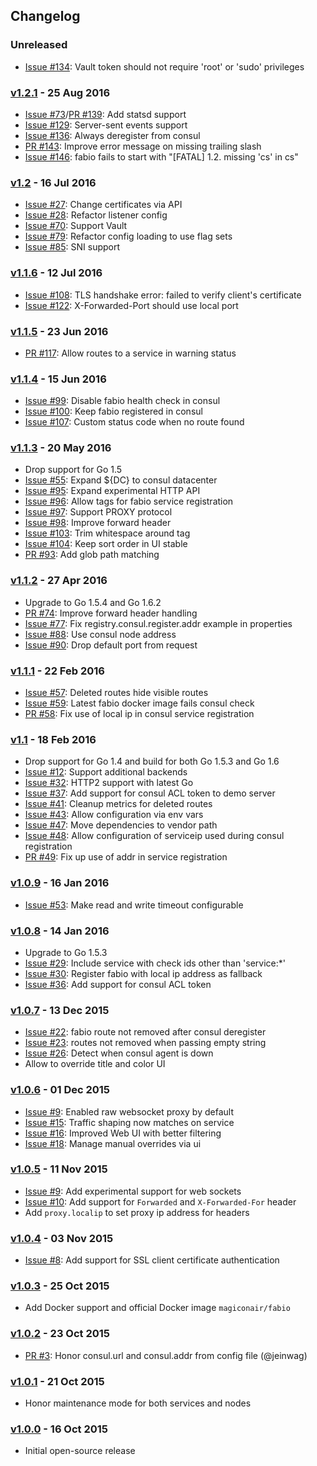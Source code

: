 ## Changelog

### Unreleased

 * [Issue #134](https://github.com/eBay/fabio/issues/134): Vault token should not require 'root' or 'sudo' privileges

### [v1.2.1](https://github.com/eBay/fabio/releases/tag/v1.2.1) - 25 Aug 2016

 * [Issue #73](https://github.com/eBay/fabio/pull/73)/[PR #139](https://github.com/eBay/fabio/pull/139): Add statsd support
 * [Issue #129](https://github.com/eBay/fabio/issues/129): Server-sent events support
 * [Issue #136](https://github.com/eBay/fabio/issues/136): Always deregister from consul
 * [PR #143](https://github.com/eBay/fabio/pull/143): Improve error message on missing trailing slash
 * [Issue #146](https://github.com/eBay/fabio/issues/146): fabio fails to start with "[FATAL] 1.2. missing 'cs' in cs"

### [v1.2](https://github.com/eBay/fabio/releases/tag/v1.2) - 16 Jul 2016

 * [Issue #27](https://github.com/eBay/fabio/issues/27): Change certificates via API
 * [Issue #28](https://github.com/eBay/fabio/issues/28): Refactor listener config
 * [Issue #70](https://github.com/eBay/fabio/issues/70): Support Vault
 * [Issue #79](https://github.com/eBay/fabio/issues/79): Refactor config loading to use flag sets
 * [Issue #85](https://github.com/eBay/fabio/issues/85): SNI support

### [v1.1.6](https://github.com/eBay/fabio/releases/tag/v1.1.6) - 12 Jul 2016

 * [Issue #108](https://github.com/eBay/fabio/issues/108): TLS handshake error: failed to verify client's certificate
 * [Issue #122](https://github.com/eBay/fabio/issues/122): X-Forwarded-Port should use local port

### [v1.1.5](https://github.com/eBay/fabio/releases/tag/v1.1.5) - 23 Jun 2016

 * [PR #117](https://github.com/eBay/fabio/pull/117): Allow routes to a service in warning status

### [v1.1.4](https://github.com/eBay/fabio/releases/tag/v1.1.4) - 15 Jun 2016

 * [Issue #99](https://github.com/eBay/fabio/issues/99): Disable fabio health check in consul
 * [Issue #100](https://github.com/eBay/fabio/issues/100): Keep fabio registered in consul
 * [Issue #107](https://github.com/eBay/fabio/issues/107): Custom status code when no route found

### [v1.1.3](https://github.com/eBay/fabio/releases/tag/v1.1.3) - 20 May 2016

 * Drop support for Go 1.5
 * [Issue #55](https://github.com/eBay/fabio/issues/55): Expand ${DC} to consul datacenter
 * [Issue #95](https://github.com/eBay/fabio/issues/95): Expand experimental HTTP API
 * [Issue #96](https://github.com/eBay/fabio/issues/96): Allow tags for fabio service registration
 * [Issue #97](https://github.com/eBay/fabio/issues/97): Support PROXY protocol
 * [Issue #98](https://github.com/eBay/fabio/issues/98): Improve forward header
 * [Issue #103](https://github.com/eBay/fabio/issues/103): Trim whitespace around tag
 * [Issue #104](https://github.com/eBay/fabio/issues/104): Keep sort order in UI stable
 * [PR #93](https://github.com/eBay/fabio/pull/93): Add glob path matching

### [v1.1.2](https://github.com/eBay/fabio/releases/tag/v1.1.2) - 27 Apr 2016

 * Upgrade to Go 1.5.4 and Go 1.6.2
 * [PR #74](https://github.com/eBay/fabio/pull/74): Improve forward header handling
 * [Issue #77](https://github.com/eBay/fabio/issues/77): Fix registry.consul.register.addr example in properties
 * [Issue #88](https://github.com/eBay/fabio/issues/88): Use consul node address
 * [Issue #90](https://github.com/eBay/fabio/issues/90): Drop default port from request

### [v1.1.1](https://github.com/eBay/fabio/releases/tag/v1.1.1) - 22 Feb 2016

 * [Issue #57](https://github.com/eBay/fabio/issues/57): Deleted routes hide visible routes
 * [Issue #59](https://github.com/eBay/fabio/issues/59): Latest fabio docker image fails consul check
 * [PR #58](https://github.com/eBay/fabio/pull/58): Fix use of local ip in consul service registration

### [v1.1](https://github.com/eBay/fabio/releases/tag/v1.1) - 18 Feb 2016

 * Drop support for Go 1.4 and build for both Go 1.5.3 and Go 1.6
 * [Issue #12](https://github.com/eBay/fabio/issues/12): Support additional backends
 * [Issue #32](https://github.com/eBay/fabio/issues/32): HTTP2 support with latest Go
 * [Issue #37](https://github.com/eBay/fabio/issues/37): Add support for consul ACL token to demo server
 * [Issue #41](https://github.com/eBay/fabio/issues/41): Cleanup metrics for deleted routes
 * [Issue #43](https://github.com/eBay/fabio/issues/43): Allow configuration via env vars
 * [Issue #47](https://github.com/eBay/fabio/issues/47): Move dependencies to vendor path
 * [Issue #48](https://github.com/eBay/fabio/issues/48): Allow configuration of serviceip used during consul registration
 * [PR #49](https://github.com/eBay/fabio/pull/49): Fix up use of addr in service registration

### [v1.0.9](https://github.com/eBay/fabio/releases/branch/v1.0.9) - 16 Jan 2016

 * [Issue #53](https://github.com/eBay/fabio/issues/53): Make read and write timeout configurable

### [v1.0.8](https://github.com/eBay/fabio/releases/tag/v1.0.8) - 14 Jan 2016

 * Upgrade to Go 1.5.3
 * [Issue #29](https://github.com/eBay/fabio/issues/29): Include service with check ids other than 'service:*'
 * [Issue #30](https://github.com/eBay/fabio/issues/30): Register fabio with local ip address as fallback
 * [Issue #36](https://github.com/eBay/fabio/issues/36): Add support for consul ACL token

### [v1.0.7](https://github.com/eBay/fabio/releases/tag/v1.0.7) - 13 Dec 2015

 * [Issue #22](https://github.com/eBay/fabio/issues/22): fabio route not removed after consul deregister
 * [Issue #23](https://github.com/eBay/fabio/issues/23): routes not removed when passing empty string
 * [Issue #26](https://github.com/eBay/fabio/issues/26): Detect when consul agent is down
 * Allow to override title and color UI

### [v1.0.6](https://github.com/eBay/fabio/releases/tag/v1.0.6) - 01 Dec 2015

 * [Issue #9](https://github.com/eBay/fabio/issues/9): Enabled raw websocket proxy by default
 * [Issue #15](https://github.com/eBay/fabio/issues/15): Traffic shaping now matches on service
 * [Issue #16](https://github.com/eBay/fabio/issues/16): Improved Web UI with better filtering
 * [Issue #18](https://github.com/eBay/fabio/issues/18): Manage manual overrides via ui

### [v1.0.5](https://github.com/eBay/fabio/releases/tag/v1.0.5) - 11 Nov 2015

 * [Issue #9](https://github.com/eBay/fabio/issues/9): Add experimental support for web sockets
 * [Issue #10](https://github.com/eBay/fabio/issues/10): Add support for `Forwarded` and `X-Forwarded-For` header
 * Add `proxy.localip` to set proxy ip address for headers

### [v1.0.4](https://github.com/eBay/fabio/releases/tag/v1.0.4) - 03 Nov 2015

 * [Issue #8](https://github.com/eBay/fabio/issues/8): Add support for SSL client certificate authentication

### [v1.0.3](https://github.com/eBay/fabio/releases/tag/v1.0.3) - 25 Oct 2015

 * Add Docker support and official Docker image `magiconair/fabio`

### [v1.0.2](https://github.com/eBay/fabio/releases/tag/v1.0.2) - 23 Oct 2015

 * [PR #3](https://github.com/eBay/fabio/pull/3): Honor consul.url and consul.addr from config file (@jeinwag)

### [v1.0.1](https://github.com/eBay/fabio/releases/tag/v1.0.1) - 21 Oct 2015

 * Honor maintenance mode for both services and nodes

### [v1.0.0](https://github.com/eBay/fabio/releases/tag/v1.0.0) - 16 Oct 2015

 * Initial open-source release

